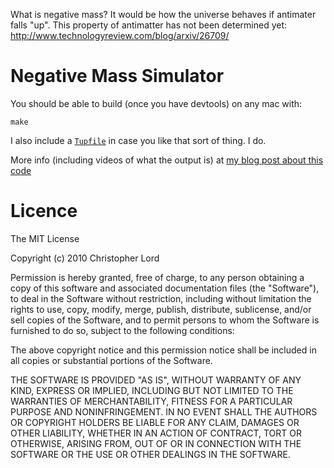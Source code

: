 What is negative mass? It would be how the universe behaves if antimater falls "up". This property of antimatter has not been determined yet: http://www.technologyreview.com/blog/arxiv/26709/


Negative Mass Simulator
=======================

You should be able to build (once you have devtools) on any mac with:

    make

I also include a [`Tupfile`](http://gittup.org/tup/) in case you like that sort of thing. I do.


More info (including videos of what the output is) at [my blog post about this code](http://christopher.lord.ac/wanna-simulate-the-universe-0)


Licence
=======

The MIT License
 
Copyright (c) 2010 Christopher Lord
 
Permission is hereby granted, free of charge, to any person obtaining a copy
of this software and associated documentation files (the "Software"), to deal
in the Software without restriction, including without limitation the rights
to use, copy, modify, merge, publish, distribute, sublicense, and/or sell
copies of the Software, and to permit persons to whom the Software is
furnished to do so, subject to the following conditions:
 
The above copyright notice and this permission notice shall be included in
all copies or substantial portions of the Software.
 
THE SOFTWARE IS PROVIDED "AS IS", WITHOUT WARRANTY OF ANY KIND, EXPRESS OR
IMPLIED, INCLUDING BUT NOT LIMITED TO THE WARRANTIES OF MERCHANTABILITY,
FITNESS FOR A PARTICULAR PURPOSE AND NONINFRINGEMENT. IN NO EVENT SHALL THE
AUTHORS OR COPYRIGHT HOLDERS BE LIABLE FOR ANY CLAIM, DAMAGES OR OTHER
LIABILITY, WHETHER IN AN ACTION OF CONTRACT, TORT OR OTHERWISE, ARISING FROM,
OUT OF OR IN CONNECTION WITH THE SOFTWARE OR THE USE OR OTHER DEALINGS IN
THE SOFTWARE.
